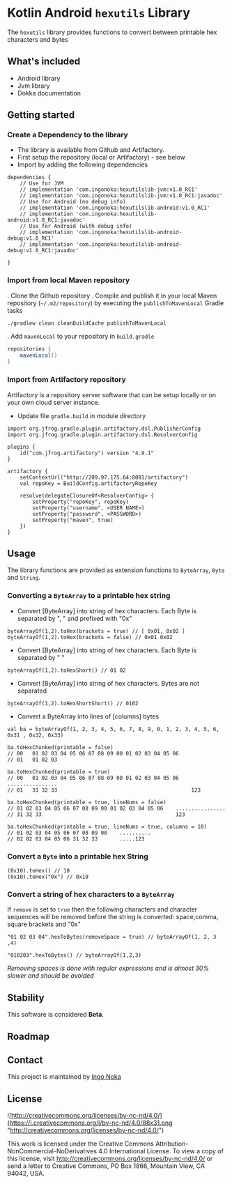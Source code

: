 # Kotlin Android `hexutils` Library


The `hexutils` library provides functions to convert between printable hex characters and bytes


## What's included
- Android library
- Jvm library
- Dokka documentation


## Getting started

### Create a Dependency to the library

- The library is available from Github and Artifactory.
- First setup the repository (local or Artifactory) - see below
- Import by adding the following dependencies

```
dependencies {
    // Use for JVM
    // implementation 'com.ingonoka:hexutilslib-jvm:v1.0_RC1'
    // implementation 'com.ingonoka:hexutilslib-jvm:v1.0_RC1:javadoc'
    // Use for Android (no debug info)
    // implementation 'com.ingonoka:hexutilslib-android:v1.0_RC1'
    // implementation 'com.ingonoka:hexutilslib-android:v1.0_RC1:javadoc'
    // Use for Android (with debug info)
    // implementation 'com.ingonoka:hexutilslib-android-debug:v1.0_RC1'
    // implementation 'com.ingonoka:hexutilslib-android-debug:v1.0_RC1:javadoc'

}
```

### Import from local Maven repository
. Clone the Github repository
. Compile and publish it in your local Maven repository (`~/.m2/repository`) by executing the `publishToMavenLocal` Gradle tasks

```
./gradlew clean cleanBuildCache publishToMavenLocal
```
. Add  `mavenLocal` to your repository in `build.gradle`

```groovy
repositories {
    mavenLocal()  
}
```


### Import from Artifactory repository
Artifactory is a repository server software that can be setup locally or on your own cloud server
instance.

- Update file `gradle.build` in module directory

```
import org.jfrog.gradle.plugin.artifactory.dsl.PublisherConfig
import org.jfrog.gradle.plugin.artifactory.dsl.ResolverConfig

plugins {
    id("com.jfrog.artifactory") version "4.9.1"
}

artifactory {
    setContextUrl("http://209.97.175.64:8081/artifactory")
    val repoKey = BuildConfig.artifactoryRepoKey

    resolve(delegateClosureOf<ResolverConfig> {
        setProperty("repoKey", repoKey)
        setProperty("username", <USER NAME>)
        setProperty("password", <PASSWORD>)
        setProperty("maven", true)
    })
}
```

## Usage

The library functions are provided as extension functions to `ByteArray`, `Byte`
and `String`.

### Converting a `ByteArray` to a printable hex string

- Convert [ByteArray] into string of hex characters.  Each Byte is separated by ", " and prefixed with "0x"


```
byteArrayOf(1,2).toHex(brackets = true) // [ 0x01, 0x02 ]
byteArrayOf(1,2).toHex(brackets = false) // 0x01 0x02
```

- Convert [ByteArray] into string of hex characters.  Each Byte is separated by " "

```
byteArrayOf(1,2).toHexShort() // 01 02
```

- Convert [ByteArray] into string of hex characters.  Bytes are not separated

```
byteArrayOf(1,2).toHexShortShort() // 0102
```

- Convert a ByteArray into lines of [columns] bytes


```
val ba = byteArrayOf(1, 2, 3, 4, 5, 6, 7, 8, 9, 0, 1, 2, 3, 4, 5, 6, 0x31 , 0x32, 0x33)

ba.toHexChunked(printable = false)
// 00   01 02 03 04 05 06 07 08 09 00 01 02 03 04 05 06
// 01   01 02 03

ba.toHexChunked(printable = true)
// 00   01 02 03 04 05 06 07 08 09 00 01 02 03 04 05 06    ................
// 01   31 32 33                                           123

ba.toHexChunked(printable = true, lineNums = false)
// 01 02 03 04 05 06 07 08 09 00 01 02 03 04 05 06    ................
// 31 32 33                                           123

ba.toHexChunked(printable = true, lineNums = true, columns = 10)
// 01 02 03 04 05 06 07 08 09 00    ..........
// 02 02 03 04 05 06 31 32 33       .....123
```

### Convert a `Byte` into a printable hex String

```
(0x10).toHex() // 10
(0x10).toHex("0x") // 0x10
```

### Convert a string of hex characters to a `ByteArray`
If `remove` is set to `true` then the following characters and character sequences will be removed before the string is converted: space,comma, square brackets and "0x"

```
"01 02 03 04".hexToBytes(removeSpace = true) // byteArrayOf(1, 2, 3 ,4)

"010203".hexToBytes() // byteArrayOf(1,2,3)
```

*Removing spaces is done with regular expressions and is almost 30% slower and should be avoided*



## Stability

This software is considered **Beta**.


## Roadmap



## Contact

This project is maintained by [Ingo Noka](https://github.com/ingonoka)


## License



![http://creativecommons.org/licenses/by-nc-nd/4.0/](https://i.creativecommons.org/l/by-nc-nd/4.0/88x31.png "http://creativecommons.org/licenses/by-nc-nd/4.0/")

This work is licensed under the Creative Commons Attribution-NonCommercial-NoDerivatives 4.0 International License. To view a copy of this license, visit http://creativecommons.org/licenses/by-nc-nd/4.0/ or send a letter to Creative Commons, PO Box 1866, Mountain View, CA 94042, USA.
